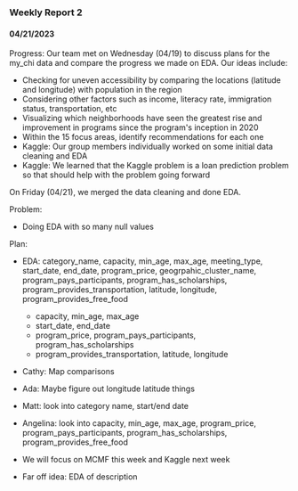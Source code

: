 ### Weekly Report 2
#### 04/21/2023

Progress:
Our team met on Wednesday (04/19) to discuss plans for the my_chi data and compare the progress we made on EDA. Our ideas include:
- Checking for uneven accessibility by comparing the locations (latitude and longitude) with population in the region
- Considering other factors such as income, literacy rate, immigration status, transportation, etc
- Visualizing which neighborhoods have seen the greatest rise and improvement in programs since the program's inception in 2020
- Within the 15 focus areas, identify recommendations for each one
- Kaggle: Our group members individually worked on some initial data cleaning and EDA
- Kaggle: We learned that the Kaggle problem is a loan prediction problem so that should help with the problem going forward

On Friday (04/21), we merged the data cleaning and done EDA. 

Problem:
- Doing EDA with so many null values

Plan:
- EDA: category_name, capacity, min_age, max_age, meeting_type, start_date, end_date, program_price, geogrpahic_cluster_name, program_pays_participants, program_has_scholarships, program_provides_transportation, latitude, longitude, program_provides_free_food
  -   capacity, min_age, max_age
  -   start_date, end_date
  -   program_price, program_pays_participants, program_has_scholarships
  -   program_provides_transportation, latitude, longitude
- Cathy: Map comparisons
- Ada: Maybe figure out longitude latitude things
- Matt: look into category name, start/end date
- Angelina: look into capacity, min_age, max_age, program_price, program_pays_participants, program_has_scholarships, program_provides_free_food
- We will focus on MCMF this week and Kaggle next week

- Far off idea: EDA of description


